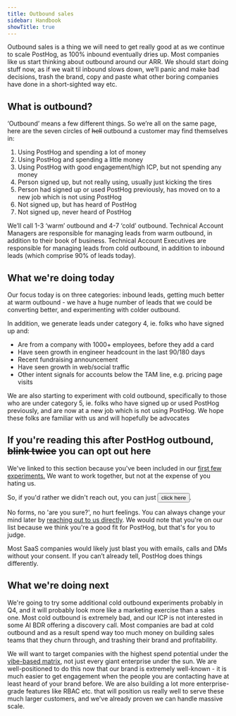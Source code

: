```yaml
---
title: Outbound sales
sidebar: Handbook
showTitle: true
---
```


Outbound sales is a thing we will need to get really good at as we continue to scale PostHog, as 100% inbound eventually dries up. Most companies like us start thinking about outbound around our ARR. We should start doing stuff now, as if we wait til inbound slows down, we’ll panic and make bad decisions, trash the brand, copy and paste what other boring companies have done in a short-sighted way etc. 

## What is outbound?

‘Outbound’ means a few different things. So we’re all on the same page, here are the seven circles of ~~hell~~ outbound a customer may find themselves in:

1. Using PostHog and spending a lot of money
2. Using PostHog and spending a little money
3. Using PostHog with good engagement/high ICP, but not spending any money
4. Person signed up, but not really using, usually just kicking the tires
5. Person had signed up or used PostHog previously, has moved on to a new job which is not using PostHog
6. Not signed up, but has heard of PostHog
7. Not signed up, never heard of PostHog

We’ll call 1-3 ‘warm’ outbound and 4-7 ‘cold’ outbound. Technical Account Managers are responsible for managing leads from warm outbound, in addition to their book of business. Technical Account Executives are responsible for managing leads from cold outbound, in addition to inbound leads (which comprise 90% of leads today). 

## What we're doing today

Our focus today is on three categories: inbound leads, getting much better at warm outbound - we have a huge number of leads that we could be converting better, and experimenting with colder outbound. 

In addition, we generate leads under category 4, ie. folks who have signed up and:

- Are from a company with 1000+ employees, before they add a card
- Have seen growth in engineer headcount in the last 90/180 days
- Recent fundraising announcement
- Have seen growth in web/social traffic
- Other intent signals for accounts below the TAM line, e.g. pricing page visits

We are also starting to experiment with cold outbound, specifically to those who are under category 5, ie. folks who have signed up or used PostHog previously, and are now at a new job which is not using PostHog. We hope these folks are familiar with us and will hopefully be advocates

## If you're reading this after PostHog outbound, ~~blink twice~~ you can opt out here

We've linked to this section because you've been included in our [first few experiments.](#what-were-doing-today) We want to work together, but not at the expense of you hating us.

So, if you'd rather we didn't reach out, you can just <button class="optout-button">click here</button>. 

No forms, no 'are you sure?', no hurt feelings. You can always change your mind later by [reaching out to us directly](/talk-to-a-human). We would note that you're on our list because we think you're a good fit for PostHog, but that's for you to judge. 

Most SaaS companies would likely just blast you with emails, calls and DMs without your consent. If you can’t already tell, PostHog does things differently. 

## What we're doing next

We're going to try some additional cold outbound experiments probably in Q4, and it will probably look more like a marketing exercise than a sales one. Most cold outbound is extremely bad, and our ICP is not interested in some AI BDR offering a discovery call. Most companies are bad at cold outbound and as a result spend way too much money on building sales teams that they churn through, and trashing their brand and profitability. 

We will want to target companies with the highest spend potential under the [vibe-based matrix](https://docs.google.com/spreadsheets/d/12scJrtw2vVok_-BNI6xOYsiNTUDrfkJJO_K0JKkz69w/edit?gid=0#gid=0), not just every giant enterprise under the sun. We are well-positioned to do this now that our brand is extremely well-known - it is much easier to get engagement when the people you are contacting have at least heard of your brand before. We are also building a lot more enterprise-grade features like RBAC etc. that will position us really well to serve these much larger customers, and we've already proven we can handle massive scale. 

